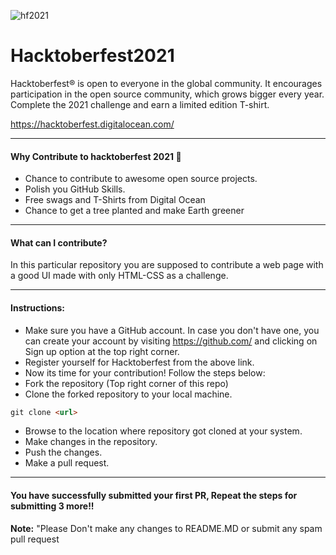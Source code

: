 ![hf2021](https://user-images.githubusercontent.com/61702147/136046220-fbb25bb9-9e3f-490c-a851-fcecfe81d637.png)
# Hacktoberfest2021
Hacktoberfest® is open to everyone in the global community. It encourages participation in the open source community, which grows bigger every year. Complete the 2021 challenge and earn a limited edition T-shirt.

https://hacktoberfest.digitalocean.com/

-----
#### Why Contribute to hacktoberfest 2021 🙌

- Chance to contribute to awesome open source projects.
- Polish you GitHub Skills.
- Free swags and T-Shirts from Digital Ocean
- Chance to get a tree planted and make Earth greener

-----
#### What can I contribute?
In this particular repository you are supposed to contribute a web page with a good UI made with only HTML-CSS as a challenge.

-----
#### Instructions:
* Make sure you have a GitHub account. In case you don't have one, you can create your account by visiting https://github.com/ and clicking on Sign up option at the top right corner.
* Register yourself for Hacktoberfest from the above link.
* Now its time for your contribution! Follow the steps below:
* Fork the repository (Top right corner of this repo)
* Clone the forked repository to your local machine.
```markdown
git clone <url>
```
* Browse to the location where repository got cloned at your system.
* Make changes in the repository.
* Push the changes.
* Make a pull request.

-----

#### You have successfully submitted your first PR, Repeat the steps for submitting 3 more!!
 **Note:** "Please Don't make any changes to README.MD or submit any spam pull request
